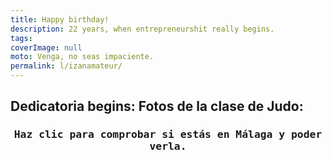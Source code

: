 ```yaml
---
title: Happy birthday!
description: 22 years, when entrepreneurshit really begins.
tags: 
coverImage: null
moto: Venga, no seas impaciente.
permalink: l/izanamateur/
---
```


## Dedicatoria begins: Fotos de la clase de Judo: 
<div class="widget" id="geofenced" data-target="36.71930125227884, -4.453076704007021">
    <h3 class="info action">Haz clic para comprobar si estás en Málaga y poder verla.</h3>
    <div class="fenced">

## Foto judo:
![rickrolled](http://25.media.tumblr.com/tumblr_li9nogR9Wv1qhjikro1_500.gif)

Ha ha troliado.

Vale ahora mira el [código](https://github.com/rgon/rgon.github.io/blob/master/src/l/izanamateur.md) y me dices por qué la fórmula que me he inventado para calcular si estás en málaga es una mierda lol. Entertainment 4 you.
A estudiar.
    </div>
</div>

<style>
    .widget {
        text-align: center;
    }
    .widget h3 {
        font-family: 'DejaVu Sans Mono', monospace;
        font-weight: bold;
    }
    .widget .action {
        cursor: pointer;
    }
    #geofenced .fenced {
        display: none;
    }
</style>
<script>
function measureDistance(a, b) {
    a = [parseFloat(a[0]), parseFloat(a[1])]
    b = [parseFloat(b[0]), parseFloat(b[1])]
    console.log(a, b)

    // No crow distance, no haversine formula, nothing yet. The earth is flat (for this function, at least)
    return Math.sqrt(Math.pow((b[0] - a[0]), 2) + Math.pow((b[1] - a[1]), 2))
}
function checkGeofence () {
    // Ask for location
    if (navigator.geolocation) {
        navigator.geolocation.getCurrentPosition((location) => {
            var lat = location.coords.latitude
            var long = location.coords.longitude

            let d = measureDistance([lat, long], document.querySelector("#geofenced").dataset.target.split(','))
            if (d <= 0.10) {
                document.querySelector("#geofenced .fenced").classList.remove('fenced')
            } else {
                document.querySelector("#geofenced .info").innerHTML = 'Todavía no estás en Málaga!'
            }
        }, (e) => { 
            console.error(e)
            document.querySelector("#geofenced .info").innerHTML = 'Error obteniendo la ubicación.'
        })
    } else {
        document.querySelector("#geofenced .info").innerHTML = 'Error obteniendo la ubicación.'
    }
}
document.querySelector("#geofenced .action").addEventListener('click', checkGeofence)
</script>
